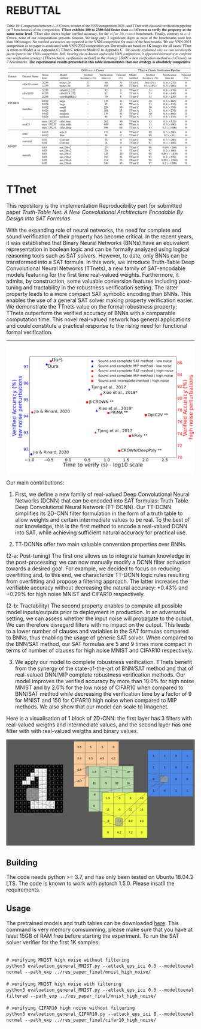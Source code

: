 # REBUTTAL


![screen-gif](./Res_rebut.jpeg)


# TTnet

This repository is the implementation Reproducibility part for submitted paper _Truth-Table Net: A New Convolutional Architecture Encodable By Design Into SAT Formulas_

With the expanding role of neural networks, the need for complete and sound verification of their property has become critical. In the recent years, it was established that Binary Neural Networks (BNNs) have an equivalent representation in boolean logic and can be formally analyzed using logical reasoning tools such as SAT solvers. However, to date, only BNNs can be transformed into a SAT formula. In this work, we introduce Truth-Table Deep Convolutional Neural Networks (TTnets), a new family of SAT-encodable models featuring for the first time real-valued weights. Furthermore, it admits, by construction, some valuable conversion features including post-tuning and tractability in the robustness verification setting. The latter property leads to a more compact SAT symbolic encoding than BNNs. This enables the use of a general SAT solver making property verification easier. We demonstrate the TTnets value on the formal robustness property: TTnets outperform the verified accuracy of BNNs with a comparable computation time. This novel real-valued network has general applications and could constitute a practical response to the rising need for functional formal verification.

![screen-gif](./gif/myimg2.png)


Our main contributions:

1. First, we define a new family of real-valued Deep Convolutional Neural Networks (DCNN) that can be encoded into SAT formulas: Truth Table Deep Convolutional Neural Network (TT-DCNN). Our TT-DCNN simplifies its 2D-CNN filter formulation in the form of a truth table to allow weights and certain intermediate values to be real. To the best of our knowledge, this is the first method to encode a real-valued DCNN into SAT, while achieving sufficient natural accuracy for practical use. 

2. TT-DCNNs offer two main valuable conversion properties over BNNs. 

(2-a: Post-tuning) The first one allows us to integrate human knowledge in the post-processing: we can now manually modify a DCNN filter activation towards a desired goal. For example, we decided to focus on reducing overfitting and, to this end, we characterize TT-DCNN logic rules resulting from overfitting and propose a filtering approach. The latter increases the verifiable accuracy without decreasing the natural accuracy: +0.43\% and +0.29\% for high noise MNIST and CIFAR10 respectively.

(2-b: Tractability) The second property enables to compute all possible model inputs/outputs prior to deployment in production. In an adversarial setting, we can assess whether the input noise will propagate to the output. We can therefore disregard filters with no impact on the output. This leads to a lower number of clauses and variables in the SAT formulas compared to BNNs, thus enabling the usage of generic SAT solver. When compared to the BNN/SAT method, our SAT formulas are 5 and 9 times more compact in terms of number of clauses for high noise MNIST and CIFAR10 respectively.

3. We apply our model to complete robustness verification. TTnets benefit from the synergy of the state-of-the-art of BNN/SAT method and that of real-valued DNN/MIP complete robustness verification methods. Our model improves the verified accuracy by more than 10.0\% for high noise MNIST and by 2.0\% for the low noise of CIFAR10 when compared to BNN/SAT method while decreasing the verification time by a factor of 9 for MNIST and 150 for CIFAR10 high noise when compared to MIP methods. We also show that our model can scale to Imagenet. 


Here is a visualisation of 1 block of 2D-CNN: the first layer has 3 filters with real-valued weigths and intermediate values, and the second layer has one filter with with real-valued weigths and  binary values.

![screen-gif](./gif/animatedGIF.gif)

## Building

The code needs python >= 3.7, and  has only been tested on Ubuntu 18.04.2 LTS. The
code is known to work with pytorch 1.5.0. Please insatll the requirements.



## Usage

The pretrained
models and truth tables can be downloaded [here](https://drive.google.com/drive/folders/1vso485OSVgIuCHxzmOK2hLAWCNHcCluR?usp=sharing).
This command is very memory comsumming, please make sure that you have at least 15GB of RAM free before starting the experiment.
To run the SAT solver verifier for the first 1K samples:

```

# verifying MNIST high noise without filtering
python3 evaluation_general_MNIST.py --attack_eps_ici 0.3 --modeltoeval normal --path_exp ../res_paper_final/mnist_high_noise/

# verifying MNIST high noise with filtering
python3 evaluation_general_MNIST.py --attack_eps_ici 0.3 --modeltoeval filtered --path_exp ../res_paper_final/mnist_high_noise/

# verifying CIFAR10 high noise without filtering
python3 evaluation_general_CIFAR10.py --attack_eps_ici 8 --modeltoeval normal --path_exp ../res_paper_final/cifar10_high_noise/

```




